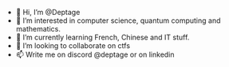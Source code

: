 - 👋 Hi, I’m @Deptage
- 👀 I’m interested in computer science, quantum computing and mathematics.
- 🌱 I’m currently learning French, Chinese and IT stuff.
- 💞️ I’m looking to collaborate on ctfs
- 📫 Write me on discord @deptage or on linkedin

<!---
Deptage/Deptage is a ✨ special ✨ repository because its `README.md` (this file) appears on your GitHub profile.
You can click the Preview link to take a look at your changes.
--->
